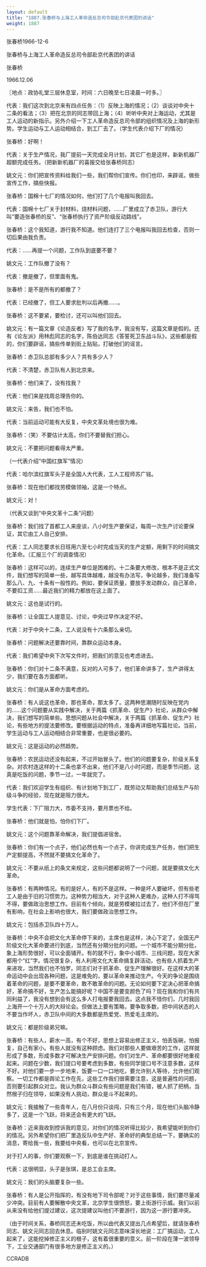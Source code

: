 ```yaml
---
layout: default
title: "1887.张春桥与上海工人革命造反总司令部赴京代表团的讲话"
weight: 1887
---
```


张春桥1966-12-6

张春桥与上海工人革命造反总司令部赴京代表团的讲话

张春桥

1966.12.06

〖地点：政协礼堂三层休息室，时间：六日晚至七日凌晨一时多。〗

代表：我们这次到北京来有四点任务：（1）反映上海的情况；（2）谈谈对中央十二条的看法；（3）把在北京的同志带回上海；（4）听听中央对上海运动，尤其是工人运动的新指示。另外介绍一下工人革命造反总司令部的组织情况及上海的新形势。学生运动与工人运动相结合，到工厂去了。（学生代表介绍下厂的情况）

张春桥：好啊！

代表：关于生产情况，我厂提前一天完成全月计划，其它厂也是这样，新新机器厂超额完成任务。（把新新机器厂的喜报交给张春桥同志）

姚文元：你们把宣传资料给我们一些，我们帮你们宣传。你们也印，来辟谣，做些宣传工作，搞些快报。

张春桥：国棉十七厂的情况如何，他们打了几个电报叫我回去。

代表：国棉十七厂关于封材料，烧材料问题，……厂里成立了赤卫队，游行大叫“要造张春桥的反”、“张春桥执行了资产阶级反动路线”。

张春桥：这个我知道，游行我不知道。他们连打了三个电报叫我回去检查，否则一切后果由我负责。

代表：……再提一个问题，工作队到底要不要？

姚文元：工作队撤了没有？

代表：撤是撤了，但里面有鬼。

张春桥：是不是所有的都撤了？

代表：已经撤了，但工人要求批判以后再撤……。

张春桥：这不要紧，要检讨，还可以叫他们回去。

姚文元：有一篇文章《论造反者》写了我的名字，我没有写，这篇文章是假的。还有《论左派》用林彪同志的名字，陈伯达同志《答誓死卫东战斗队》，这些都是假的，你们要辟谣，搞些传单到街上贴贴，打破他们的谣言。

张春桥：赤卫队总部有多少人？共有多少人？

代表：不清楚，赤卫队有人到北京来。

张春桥：他们来了，没有找我？

代表：他们来是找周总理告你的。

姚文元：来告，我们也不怕。

代表：当前运动可能有大反复，中央文革处境也很为难。

张春桥：（笑）不要估计太高，你们不要替我们担心。

姚文元：不要把问题看得太严重。

（一代表介绍“中国红旗军”情况）

代表：哈尔滨红旗军头子是全国人大代表，工人工程师苏广铭。

张春桥：现在他们都找劳模做领袖，这是一个特点。

姚文元：对！

（代表又谈到“中央文革十二条”问题）

张春桥：我们找了首都工人来座谈，八小时生产要保证，每周一次生产讨论要保证，其它由工人自己安排。

代表：工人同志要求长日班用六至七小时完成当天的生产定额，用剩下的时间搞文化革命。（汇报三个厂的调查情况）

张春桥：这样可以的，连续生产单位是困难的。十二条要大修改，根本不是正式文件，我们想写的简单一些，越写具体越难，越没有办法写，争论越多，我们准备写那么八、九、十条有一般性的。例如，要保证质量，要放手发动群众，自己革命，不要扣工资……最近我们的精力都放在这上面了。

姚文元：这也是试行的。

张春桥：让全国工人提意见、讨论，中央过早作决定不好。

代表：对于中央十二条，工人说没有十六条那么亲切。

张春桥：问题解决还要靠时间，靠群众运动本身。

代表：我们希望中央下次写文件时，把我们的意见也考虑进去。

张春桥：你们对十二条不满意，反对的人可多了，他们革命讲多了，生产讲得太少，我们要在各方面都听。

姚文元：你们是从革命方面考虑的。

张春桥：有人说这也革命，那也革命，那太多了。这两种思潮随时反映在党内的……这个问题要从实践中解决，关于两篇《抓革命、促生产》社论，从群众中解决，我们想写的简单些。思想问题从社会中解决，关于两篇《抓革命、促生产》社论，有些地方的提法要修改。要根据运动的特点，准备再详细地写篇社论。当前，学生运动与工人运动相结合非常重要，也是很必要的。

姚文元：这是运动的必然趋势。

张春桥：农民运动还没有起来，不过开始冒头了。他们的问题要复杂，阶级关系复杂。对农村连这样的十二条也拿不出来，他们不是八小时问题，而是季节问题，这真是吃饭的问题，季节一过，一年就完了。

代表：我们欢迎学生有组织、有计划地下到工厂，既劳动又帮助我们总结生产与阶级斗争的经验，现在就是阻力很大。

学生代表：下厂阻力大，市委不支持，要月票也不给。

张春桥：他们就是怕，怕你们下厂。

姚文元：这个问题靠革命解决，我们提倡进宿舍。

张春桥：你们有一个点子，他们必然也有一个点子，你讲完成生产任务，他们把生产定额提高，不然就不要搞文化革命了。

姚文元：不要从纸上的条文来规定，这些问题都说明了一个问题，就是要搞文化大革命。

张春桥：有两种情况。有的是好人，有的不是这样。一种是坏人要破坏，但有些老工人是由于旧的习惯势力。这种势力相当大，对于这种人更难办，这种人打不得骂不得，要做政治思想工作。目前有个倾向，就是劳模被拉过去了，他们不但在厂里有影响，在社会上影响也很大，我们要做政治思想工作。

姚文元：包括赤卫队四十万人。

张春桥：中央不会把文化大革命停下来的，主席也是这样，决心下定了，全国无产阶级文化大革命要进行到底，当然还有分期分批的问题。一个城市不能分期分批，象上海形势很好，可以全面铺开。有的就不行，象中小城市、三线问题，现在大家都用个“红”字。情况很复杂，有人利用文化大革命搞复辟活动，也有些人抓着生产来进攻，当然我们也不怕罗。同志们对于抓革命、促生产理解很好。在这样大的革命运动中会出现各种问题，这是难免的，要以革命来推动生产。今天的争论是围绕着革命的问题，是要不要革命，敢不敢革命的问题。无论如何要下定决心把革命搞好，革命搞不好，生产怎么能搞好呢？中国不是要变颜色了吗？现在我和你们有共同利益了，我没有想到会有这么多人打电报要我回去。这点我不怪你们，几时我回上海开一个十万人的大辩论会。但做法上要有策略，要争取多数，把中间状态的人不要当作坏人，赤卫队中间的大多数都是热爱党、热爱毛主席的。

姚文元：都是阶级弟兄嘛。

张春桥：有些人，薪水一高，有个不好，思想上容易出修正主义，怕丢饭碗，怕报复，自己有家小。有些人就没有这种顾虑。我们对那些人要做艰苦的工作，这样就形成了多数，形成多数才可解决生产安排问题。你们对生产、革命都要很好地重视起来。问题在少数，我们提口号要考虑到多数，有些同学提口号不注意多数，这样不好。对他们要一步一步地来，饭要一口一口地吃，要允许别人等待，允许他们观察。一切工作都是舆论工作在先，这些工作我们很需要注意，这是普遍性的问题，否则要引起群众对立。我认为群众斗群众有些问题是我们有错，被人抓了把柄，当然根子归在领导，如果没有人挑动，群众是斗不起来的。

姚文元：我接触了一些青年人，在八月份只谈闯，只有三个月，现在他们头脑冷静多了，这是一个飞跃，将来还会有更大的飞跃。

张春桥：近来我收到控诉我的意见，对你们的情况听得比较少，我希望能听到你们的情况。另外希望你们把厂里造反队中生产好、革命好的典型总结一下，要确实的消息，寄给我一些，我要给中央看，也可以在北京宣传。

对于打人的事，你们要观察一下，到底是谁在挑动打人。

代表：这很明显，头子是张琪，是总工会主席。

姚文元：我们的头脑要复杂一些。

张春桥：有人是公开指挥的，有没有地下司令部呢？对于这些事情，我们要尽量减少冲突。目前有人要解散中央文革，北京学生很愤怒，要上街游行示威。我们以前从来没有给他们提过建议，这次提建议叫他们不要游行，因为这一游行要冲突。

（由于时间关系，春桥同志还未吃饭，所以由代表又提出几点希望后，就请张春桥同志、姚文元同志回去休息。临别时姚文元同志意味深长地说：工厂搞运动，工人起来了，这能挖掉修正主义的根子，这有着很重要的意义。前一阶段在薄一波领导下，工业交通部门有很多地方是修正主义的。）

CCRADB

